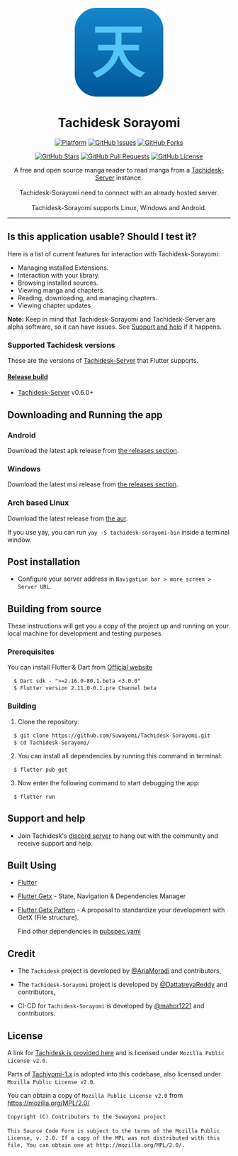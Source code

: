 <p align="center">
  <a href="" rel="noopener">
 <img width=200px height=200px src="assets/images/icon.png" alt="Bot logo"></a>
</p>

<h1 align="center"> Tachidesk Sorayomi </h1>

<div align="center">

[![Platform](https://img.shields.io/badge/platform-Linux%20%7C%20Windows%20%7C%20Android-lightgrey)](https://t.me/CR_ALT_BOT)
[![GitHub Issues](https://img.shields.io/github/issues/Suwayomi/Tachidesk-Sorayomi)](https://github.com/Suwayomi/Tachidesk-Sorayomi/issues)
[![GitHub Forks](https://img.shields.io/github/forks/Suwayomi/Tachidesk-Sorayomi)](https://github.com/Suwayomi/Tachidesk-Sorayomi)

</div>
<div align="center">

[![GitHub Stars](https://img.shields.io/github/stars/Suwayomi/Tachidesk-Sorayomi)](https://github.com/Suwayomi/Tachidesk-Sorayomi)
[![GitHub Pull Requests](https://img.shields.io/github/issues-pr/Suwayomi/Tachidesk-Sorayomi)](https://github.com/Suwayomi/Tachidesk-Sorayomi/pulls)
[![GitHub License](https://img.shields.io/github/license/Suwayomi/Tachidesk-Sorayomi)](https://github.com/Suwayomi/Tachidesk-Sorayomi/blob/main/LICENSE)

</div>


<p align="center">  
A free and open source manga reader to read manga from a <a href="https://github.com/Suwayomi/Tachidesk-Server">Tachidesk-Server</a> instance.</br></br>
Tachidesk-Sorayomi need to connect with an already hosted server.</br></br>
Tachidesk-Sorayomi supports Linux, Windows and Android.
</p>

---

## Is this application usable? Should I test it?

Here is a list of current features for interaction with Tachidesk-Sorayomi:

- Managing installed Extensions.
- Interaction with your library.
- Browsing installed sources.
- Viewing manga and chapters.
- Reading, downloading, and managing chapters.
- Viewing chapter updates

**Note:** Keep in mind that Tachidesk-Sorayomi and Tachidesk-Server are alpha software, so it can have issues. See [Support and help](#support-and-help) if it happens.


### Supported Tachidesk versions

These are the versions of [Tachidesk-Server][tachidesk-server] that Flutter supports.

#### [Release build][release]

- [Tachidesk-Server][tachidesk-server] v0.6.0+


## Downloading and Running the app

### Android 

Download the latest apk release from [the releases section][release].


### Windows 

Download the latest msi release from [the releases section][release].

<!-- 

### MacOS 

Download the latest dmg release from [the releases section][release].

### Debian based Linux 

Download the latest deb release from [the releases section][release].

### Fedora based Linux 

Download the latest rpm release from [the releases section][release].

-->

### Arch based Linux 


Download the latest release from [the aur](https://aur.archlinux.org/packages/tachidesk-sorayomi-bin).

If you use yay, you can run `yay -S tachidesk-sorayomi-bin` inside a terminal window. 

## Post installation

  - Configure your server address in `Navigation bar > more screen > Server URL`.

## Building from source

These instructions will get you a copy of the project up and running on your local machine for development and testing purposes.

### Prerequisites

You can install Flutter & Dart from [Official website](https://docs.flutter.dev/get-started/install)
```
  $ Dart sdk - ">=2.16.0-80.1.beta <3.0.0"
  $ Flutter version 2.11.0-0.1.pre Channel beta
```

### Building

1.  Clone the repository:

```
  $ git clone https://github.com/Suwayomi/Tachidesk-Sorayomi.git
  $ cd Tachidesk-Sorayomi/
```
2.  You can install all dependencies by running this command in terminal:

```
  $ flutter pub get
```

3.  Now enter the following command to start debugging the app:

```
  $ flutter run       
```


## Support and help

-   Join Tachidesk's [discord server](https://discord.gg/DDZdqZWaHA) to hang out with the community and receive support and help.


## Built Using

- [Flutter](https://flutter.dev/)
- [Flutter Getx](https://github.com/jonataslaw/getx) - State, Navigation & Dependencies Manager
- [Flutter Getx Pattern](https://github.com/kauemurakami/getx_pattern) - A proposal to standardize your development with GetX (File structure).
    
    Find other dependencies in [pubspec.yaml](pubspec.yaml)

## Credit

- The `Tachidesk` project is developed by [@AriaMoradi](https://github.com/AriaMoradi) and contributors, 

- The `Tachidesk-Sorayomi` project is developed by [@DattatreyaReddy](https://github.com/DattatreyaReddy) and contributors, 

- CI-CD for `Tachidesk-Sorayomi` is developed by [@mahor1221](github.com/mahor1221)  and contributors.

    
## License

A link for [Tachidesk is provided here](https://github.com/Suwayomi/Tachidesk) and is licensed under `Mozilla Public License v2.0`.

Parts of [Tachiyomi-1.x](https://github.com/tachiyomiorg/tachiyomi-1.x) is adopted into this codebase, also licensed under `Mozilla Public License v2.0`.

You can obtain a copy of `Mozilla Public License v2.0` from https://mozilla.org/MPL/2.0/


    Copyright (C) Contributors to the Suwayomi project

    This Source Code Form is subject to the terms of the Mozilla Public
    License, v. 2.0. If a copy of the MPL was not distributed with this
    file, You can obtain one at http://mozilla.org/MPL/2.0/.


[release]: https://github.com/Suwayomi/Tachidesk-Sorayomi/releases
[tachidesk-server]: https://github.com/Suwayomi/Tachidesk-Server
[tachidesk-server-preview]: https://github.com/Suwayomi/Tachidesk-Server-preview/releases